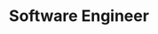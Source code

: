 ---
layout: post
company: Transitional Technologies, Inc.
location: Orange, CA
duties: Perform maintenance and enhancement to device-drivers and user applications for high-capacity backup storage solutions using Exabyte cartridges on MacOS.
title: Software Engineer
dates: Sep 1988 - Jun 1989
---